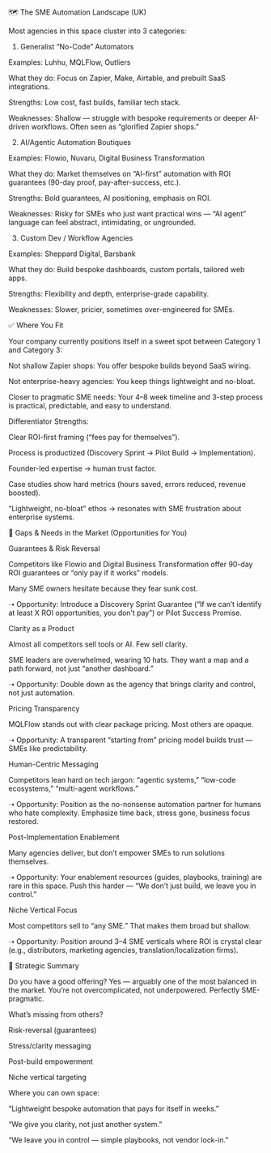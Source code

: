 🗺️ The SME Automation Landscape (UK)

Most agencies in this space cluster into 3 categories:

1. Generalist “No-Code” Automators

Examples: Luhhu, MQLFlow, Outliers

What they do: Focus on Zapier, Make, Airtable, and prebuilt SaaS integrations.

Strengths: Low cost, fast builds, familiar tech stack.

Weaknesses: Shallow — struggle with bespoke requirements or deeper AI-driven workflows. Often seen as “glorified Zapier shops.”

2. AI/Agentic Automation Boutiques

Examples: Flowio, Nuvaru, Digital Business Transformation

What they do: Market themselves on “AI-first” automation with ROI guarantees (90-day proof, pay-after-success, etc.).

Strengths: Bold guarantees, AI positioning, emphasis on ROI.

Weaknesses: Risky for SMEs who just want practical wins — “AI agent” language can feel abstract, intimidating, or ungrounded.

3. Custom Dev / Workflow Agencies

Examples: Sheppard Digital, Barsbank

What they do: Build bespoke dashboards, custom portals, tailored web apps.

Strengths: Flexibility and depth, enterprise-grade capability.

Weaknesses: Slower, pricier, sometimes over-engineered for SMEs.

✅ Where You Fit

Your company currently positions itself in a sweet spot between Category 1 and Category 3:

Not shallow Zapier shops: You offer bespoke builds beyond SaaS wiring.

Not enterprise-heavy agencies: You keep things lightweight and no-bloat.

Closer to pragmatic SME needs: Your 4–8 week timeline and 3-step process is practical, predictable, and easy to understand.

Differentiator Strengths:

Clear ROI-first framing (“fees pay for themselves”).

Process is productized (Discovery Sprint → Pilot Build → Implementation).

Founder-led expertise → human trust factor.

Case studies show hard metrics (hours saved, errors reduced, revenue boosted).

“Lightweight, no-bloat” ethos → resonates with SME frustration about enterprise systems.

🚨 Gaps & Needs in the Market (Opportunities for You)

Guarantees & Risk Reversal

Competitors like Flowio and Digital Business Transformation offer 90-day ROI guarantees or “only pay if it works” models.

Many SME owners hesitate because they fear sunk cost.

➝ Opportunity: Introduce a Discovery Sprint Guarantee (“If we can’t identify at least X ROI opportunities, you don’t pay”) or Pilot Success Promise.

Clarity as a Product

Almost all competitors sell tools or AI. Few sell clarity.

SME leaders are overwhelmed, wearing 10 hats. They want a map and a path forward, not just “another dashboard.”

➝ Opportunity: Double down as the agency that brings clarity and control, not just automation.

Pricing Transparency

MQLFlow stands out with clear package pricing. Most others are opaque.

➝ Opportunity: A transparent “starting from” pricing model builds trust — SMEs like predictability.

Human-Centric Messaging

Competitors lean hard on tech jargon: “agentic systems,” “low-code ecosystems,” “multi-agent workflows.”

➝ Opportunity: Position as the no-nonsense automation partner for humans who hate complexity. Emphasize time back, stress gone, business focus restored.

Post-Implementation Enablement

Many agencies deliver, but don’t empower SMEs to run solutions themselves.

➝ Opportunity: Your enablement resources (guides, playbooks, training) are rare in this space. Push this harder — “We don’t just build, we leave you in control.”

Niche Vertical Focus

Most competitors sell to “any SME.” That makes them broad but shallow.

➝ Opportunity: Position around 3–4 SME verticals where ROI is crystal clear (e.g., distributors, marketing agencies, translation/localization firms).

🧭 Strategic Summary

Do you have a good offering?
Yes — arguably one of the most balanced in the market. You’re not overcomplicated, not underpowered. Perfectly SME-pragmatic.

What’s missing from others?

Risk-reversal (guarantees)

Stress/clarity messaging

Post-build empowerment

Niche vertical targeting

Where you can own space:

“Lightweight bespoke automation that pays for itself in weeks.”

“We give you clarity, not just another system.”

“We leave you in control — simple playbooks, not vendor lock-in.”


